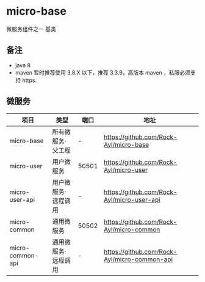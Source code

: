 # micro-base
微服务组件之一 基类

## 备注
- java 8
- maven 暂时推荐使用 3.8.X 以下，推荐 3.3.9，高版本 maven ，私服必须支持 https.

## 微服务

| 项目               | 类型                 | 端口   | 地址                                  |
|--------------------|----------------------|--------|---------------------------------------|
| micro-base        | 所有微服务·父工程        | -      | https://github.com/Rock-Ayl/micro-base |
| micro-user        | 用户微服务             | 50501  | https://github.com/Rock-Ayl/micro-user |
| micro-user-api    | 用户微服务·远程调用    | -      | https://github.com/Rock-Ayl/micro-user-api |
| micro-common      | 通用微服务             | 50502  | https://github.com/Rock-Ayl/micro-common |
| micro-common-api  | 通用微服务·远程调用    | -      | https://github.com/Rock-Ayl/micro-common-api |